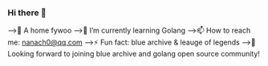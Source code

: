 ### Hi there 👋

<!--
**Hanser001/Hanser001** is a ✨ _special_ ✨ repository because its `README.md` (this file) appears on your GitHub profile.

-->
-->🔭 A home fywoo
-->🌱 I’m currently learning Golang
-->📫 How to reach me: nanach0@qq.com
-->⚡ Fun fact: blue archive & leauge of legends
-->🥰Looking forward to joining blue archive and golang open source community!
